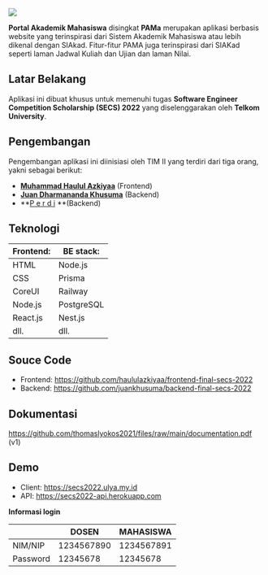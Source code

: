 
![](https://masulyablog.sirv.com/secs2022/PAMa.png)

**Portal Akademik Mahasiswa** disingkat **PAMa** merupakan aplikasi berbasis website yang terinspirasi dari Sistem Akademik Mahasiswa atau lebih dikenal dengan SIAkad. Fitur-fitur PAMA juga terinspirasi dari SIAKad seperti laman Jadwal Kuliah dan Ujian dan laman Nilai.

## Latar Belakang
Aplikasi ini dibuat khusus untuk memenuhi tugas **Software Engineer Competition Scholarship (SECS) 2022** yang diselenggarakan oleh **Telkom University**.

## Pengembangan
Pengembangan aplikasi ini diinisiasi oleh TIM II yang terdiri dari tiga orang, yakni sebagai berikut:
- **[Muhammad Haulul Azkiyaa](https://github.com/haululazkiyaa "Muhammad Haulul Azkiyaa")** (Frontend)
- **[Juan Dharmananda Khusuma](https://github.com/juankhusuma "Juan Dharmananda Khusuma")** (Backend)
- **[P e r d i](https://github.com/perdiDev "P e r d i") **(Backend)

## Teknologi
| **Frontend:**  | **BE stack:**  |
| ------------ | ------------ |
| HTML | Node.js |
| CSS| Prisma |
| CoreUI | Railway |
| Node.js| PostgreSQL |
| React.js| Nest.js |
| dll. | dll. |

## Souce Code
- Frontend: https://github.com/haululazkiyaa/frontend-final-secs-2022
- Backend: https://github.com/juankhusuma/backend-final-secs-2022

## Dokumentasi
https://github.com/thomaslyokos2021/files/raw/main/documentation.pdf (v1)

## Demo
- Client: https://secs2022.ulya.my.id
- API: https://secs2022-api.herokuapp.com

**Informasi login**

|  |  **DOSEN** | **MAHASISWA**  |
| ------------ | ------------ | ------------ |
| NIM/NIP | 1234567890  |  1234567891 |
| Password |  12345678 | 12345678  |
